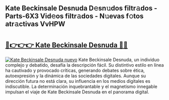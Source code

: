 ## Kate Beckinsale Desnuda D𝚎sn𝚞dos filtr𝚊dos - Parts-6X3 Vid𝚎os filtr𝚊dos - N𝚞evas f𝚘tos atr𝚊ctivas VvHPW

# <h2><a href="http://mb6m6mz.tromn.icu/?c=Kate+Beckinsale+Desnuda">🔗👉👉👉 Kate Beckinsale Desnuda 🔗🔗</a></h2>

[![Kate Beckinsale Desnuda nuevo](https://i.imgur.com/pEAQMta.gif)](http://mb6m6mz.tromn.icu/?c=Kate+Beckinsale+Desnuda)
Kate Beckinsale Desnuda, un individuo complejo y debatido, desafía la descripción fácil. Su distintivo estilo en línea ha cautivado y provocado críticas, generando debates sobre ética, autoexpresión y la dinámica de las sociedades digitales. Aunque su dirección futura no está clara, su influencia en los medios digitales es indiscutible. La determinación inquebrantable y el magnetismo innegable impulsan el viaje de Kate Beckinsale Desnuda en el panorama digital.
